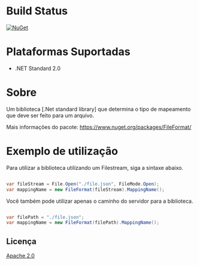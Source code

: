 # Build Status

[![NuGet](https://img.shields.io/nuget/v/GravatarHelper.NetStandard.svg)](https://www.nuget.org/packages/GravatarHelper.NetStandard/)

# Plataformas Suportadas

- .NET Standard 2.0

# Sobre

Um biblioteca [.Net standard library] que determina o tipo de mapeamento que deve ser feito para um arquivo.

Mais informações do pacote: https://www.nuget.org/packages/FileFormat/

# Exemplo de utilização

Para utilizar a biblioteca utilizando um Filestream, siga a sintaxe abaixo.

```csharp

var fileStream = File.Open("./file.json", FileMode.Open);
var mappingName = new FileFormat(fileStream).MappingName();

```

Você também pode utilizar apenas o caminho do servidor para a biblioteca.

```csharp

var filePath = "./file.json";
var mappingName = new FileFormat(filePath).MappingName();

```

## Licença

[Apache 2.0](https://github.com/manojkulkarni30/GravatarHelper.NetStandard/blob/master/License.txt)

